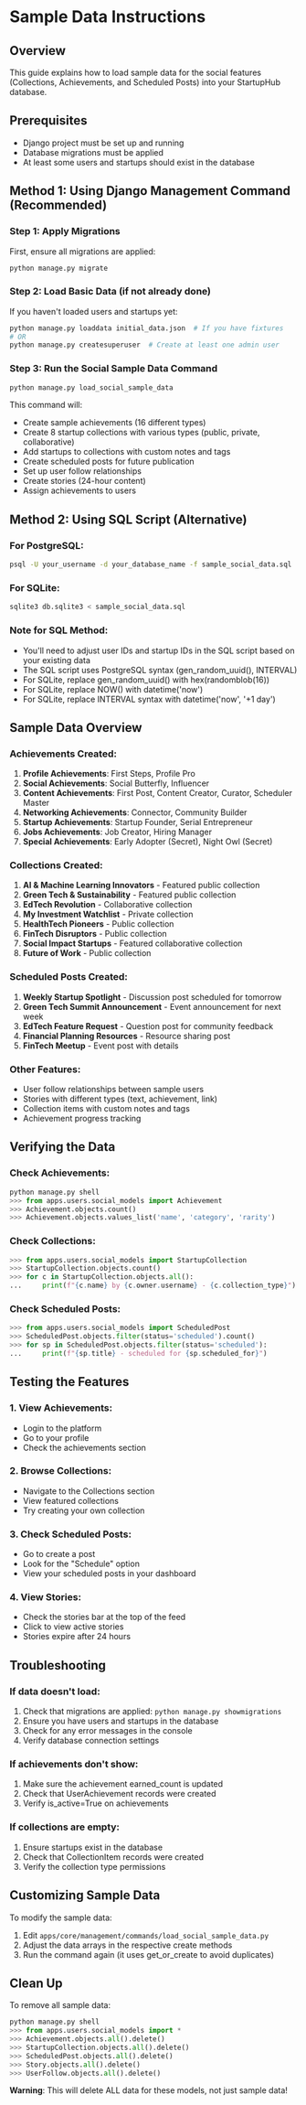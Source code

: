 # Sample Data Instructions

## Overview
This guide explains how to load sample data for the social features (Collections, Achievements, and Scheduled Posts) into your StartupHub database.

## Prerequisites
- Django project must be set up and running
- Database migrations must be applied
- At least some users and startups should exist in the database

## Method 1: Using Django Management Command (Recommended)

### Step 1: Apply Migrations
First, ensure all migrations are applied:
```bash
python manage.py migrate
```

### Step 2: Load Basic Data (if not already done)
If you haven't loaded users and startups yet:
```bash
python manage.py loaddata initial_data.json  # If you have fixtures
# OR
python manage.py createsuperuser  # Create at least one admin user
```

### Step 3: Run the Social Sample Data Command
```bash
python manage.py load_social_sample_data
```

This command will:
- Create sample achievements (16 different types)
- Create 8 startup collections with various types (public, private, collaborative)
- Add startups to collections with custom notes and tags
- Create scheduled posts for future publication
- Set up user follow relationships
- Create stories (24-hour content)
- Assign achievements to users

## Method 2: Using SQL Script (Alternative)

### For PostgreSQL:
```bash
psql -U your_username -d your_database_name -f sample_social_data.sql
```

### For SQLite:
```bash
sqlite3 db.sqlite3 < sample_social_data.sql
```

### Note for SQL Method:
- You'll need to adjust user IDs and startup IDs in the SQL script based on your existing data
- The SQL script uses PostgreSQL syntax (gen_random_uuid(), INTERVAL)
- For SQLite, replace gen_random_uuid() with hex(randomblob(16))
- For SQLite, replace NOW() with datetime('now')
- For SQLite, replace INTERVAL syntax with datetime('now', '+1 day')

## Sample Data Overview

### Achievements Created:
1. **Profile Achievements**: First Steps, Profile Pro
2. **Social Achievements**: Social Butterfly, Influencer
3. **Content Achievements**: First Post, Content Creator, Curator, Scheduler Master
4. **Networking Achievements**: Connector, Community Builder
5. **Startup Achievements**: Startup Founder, Serial Entrepreneur
6. **Jobs Achievements**: Job Creator, Hiring Manager
7. **Special Achievements**: Early Adopter (Secret), Night Owl (Secret)

### Collections Created:
1. **AI & Machine Learning Innovators** - Featured public collection
2. **Green Tech & Sustainability** - Featured public collection
3. **EdTech Revolution** - Collaborative collection
4. **My Investment Watchlist** - Private collection
5. **HealthTech Pioneers** - Public collection
6. **FinTech Disruptors** - Public collection
7. **Social Impact Startups** - Featured collaborative collection
8. **Future of Work** - Public collection

### Scheduled Posts Created:
1. **Weekly Startup Spotlight** - Discussion post scheduled for tomorrow
2. **Green Tech Summit Announcement** - Event announcement for next week
3. **EdTech Feature Request** - Question post for community feedback
4. **Financial Planning Resources** - Resource sharing post
5. **FinTech Meetup** - Event post with details

### Other Features:
- User follow relationships between sample users
- Stories with different types (text, achievement, link)
- Collection items with custom notes and tags
- Achievement progress tracking

## Verifying the Data

### Check Achievements:
```python
python manage.py shell
>>> from apps.users.social_models import Achievement
>>> Achievement.objects.count()
>>> Achievement.objects.values_list('name', 'category', 'rarity')
```

### Check Collections:
```python
>>> from apps.users.social_models import StartupCollection
>>> StartupCollection.objects.count()
>>> for c in StartupCollection.objects.all():
...     print(f"{c.name} by {c.owner.username} - {c.collection_type}")
```

### Check Scheduled Posts:
```python
>>> from apps.users.social_models import ScheduledPost
>>> ScheduledPost.objects.filter(status='scheduled').count()
>>> for sp in ScheduledPost.objects.filter(status='scheduled'):
...     print(f"{sp.title} - scheduled for {sp.scheduled_for}")
```

## Testing the Features

### 1. View Achievements:
- Login to the platform
- Go to your profile
- Check the achievements section

### 2. Browse Collections:
- Navigate to the Collections section
- View featured collections
- Try creating your own collection

### 3. Check Scheduled Posts:
- Go to create a post
- Look for the "Schedule" option
- View your scheduled posts in your dashboard

### 4. View Stories:
- Check the stories bar at the top of the feed
- Click to view active stories
- Stories expire after 24 hours

## Troubleshooting

### If data doesn't load:
1. Check that migrations are applied: `python manage.py showmigrations`
2. Ensure you have users and startups in the database
3. Check for any error messages in the console
4. Verify database connection settings

### If achievements don't show:
1. Make sure the achievement earned_count is updated
2. Check that UserAchievement records were created
3. Verify is_active=True on achievements

### If collections are empty:
1. Ensure startups exist in the database
2. Check that CollectionItem records were created
3. Verify the collection type permissions

## Customizing Sample Data

To modify the sample data:
1. Edit `apps/core/management/commands/load_social_sample_data.py`
2. Adjust the data arrays in the respective create methods
3. Run the command again (it uses get_or_create to avoid duplicates)

## Clean Up

To remove all sample data:
```python
python manage.py shell
>>> from apps.users.social_models import *
>>> Achievement.objects.all().delete()
>>> StartupCollection.objects.all().delete()
>>> ScheduledPost.objects.all().delete()
>>> Story.objects.all().delete()
>>> UserFollow.objects.all().delete()
```

**Warning**: This will delete ALL data for these models, not just sample data!